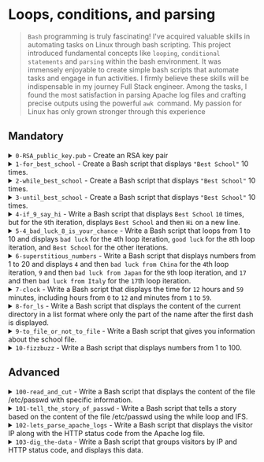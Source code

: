 # Loops, conditions, and parsing

> `Bash` programming is truly fascinating! I've acquired valuable skills in automating tasks on Linux through bash scripting. This project introduced fundamental concepts like `looping`, `conditional statements` and `parsing` within the bash environment. It was immensely enjoyable to create simple bash scripts that automate tasks and engage in fun activities. I firmly believe these skills will be indispensable in my journey Full Stack engineer. Among the tasks, I found the most satisfaction in parsing Apache log files and crafting precise outputs using the powerful `awk `command. My passion for Linux has only grown stronger through this experience

## Mandatory
<details>
  <summary>
    <code>0-RSA_public_key.pub</code> - Create an RSA key pair
  </summary>
  <p>This task involves generating an RSA key pair and performing the following actions:</p>
  <ul>
    <li>Share your public key by storing it in the file <code>0-RSA_public_key.pub</code></li>
    <li>Fill the SSH public key field of your intranet profile with the public key you just generated</li>
    <li>Keep the private key secure in a location only accessible by you. You'll need it later to connect to your servers using SSH. You can use storage options such as Dropbox, Google Drive, a password manager, or a USB key. Failing to do so may result in the inability to access your servers, which can hinder your project work.</li>
    <li>If you decide to add a passphrase to your key, ensure that you save this passphrase securely. You won't be able to use your keys without the passphrase.</li>
  </ul>
</details>

<details>
  <summary>
    <code>1-for_best_school</code> - Create a Bash script that displays <code>"Best School"</code> 10 times.
  </summary>
  <p>You must use the for loop (while and until are forbidden).</p>
</details>

<details>
  <summary>
    <code>2-while_best_school</code> - Create a Bash script that displays <code>"Best School"</code> 10 times.
  </summary>
  <p>You must use the while loop (for and until are forbidden).</p>
</details>

<details>
  <summary>
    <code>3-until_best_school</code> - Create a Bash script that displays <code>"Best School"</code> 10 times.
  </summary>
  <p>You must use the until loop (for and while are forbidden).</p>
</details>

<details>
  <summary>
    <code>4-if_9_say_hi</code> - Write a Bash script that displays <code>Best School</code> <code>10</code> times, but for the <code>9</code>th iteration, displays <code>Best School</code> and then <code>Hi</code> on a new line.
  </summary>
  <ul>
    <li>You must use the while loop (for and until are forbidden).</li>
    <li>You must use the if statement.</li>
  </ul>
</details>

<details>
  <summary>
    <code>5-4_bad_luck_8_is_your_chance</code> - Write a Bash script that loops from 1 to 10 and displays <code>bad luck</code> for the <code>4</code>th loop iteration, <code>good luck</code> for the <code>8</code>th loop iteration, and <code>Best School</code> for the other iterations.
  </summary>
  <ul>
    <li>You must use the while loop (for and until are forbidden).</li>
    <li>You must use the if, elif, and else statements.</li>
  </ul>
</details>

<details>
  <summary>
    <code>6-superstitious_numbers</code> - Write a Bash script that displays numbers from 1 to 20 and displays <code>4</code> and then <code>bad luck from China</code> for the <code>4</code>th loop iteration, <code>9</code> and then <code>bad luck from Japan</code> for the <code>9</code>th loop iteration, and <code>17</code> and then <code>bad luck from Italy</code> for the <code>17</code>th loop iteration.
  </summary>
  <ul>
    <li>You must use the while loop (for and until are forbidden).</li>
    <li>You must use the case statement.</li>
  </ul>
</details>

<details>
  <summary>
    <code>7-clock</code> - Write a Bash script that displays the time for <code>12</code> hours and <code>59</code> minutes, including hours from <code>0</code> to <code>12</code> and minutes from <code>1</code> to <code>59</code>.
  </summary>
  <ul>
    <li>You must use the while loop (for and until are forbidden).</li>
    <li>Note that in this example, we only display the first 70 lines using the head command.</li>
  </ul>
</details>


<details>
  <summary>
    <code>8-for_ls</code> - Write a Bash script that displays the content of the current directory in a list format where only the part of the name after the first dash is displayed.
  </summary>
  <ul>
    <li>You must use the for loop (while and until are forbidden).</li>
    <li>Do not display hidden files.</li>
  </ul>
</details>

<details>
  <summary>
    <code>9-to_file_or_not_to_file</code> - Write a Bash script that gives you information about the school file.
  </summary>
  <ul>
    <li>You must use if and else (case is forbidden).</li>
  </ul>
  <p>If the file exists:</p>
  <ul>
    <li>school file exists</li>
    <li>If the file is empty: school file is empty</li>
    <li>If the file is not empty: school file is not empty</li>
    <li>If the file is a regular file: school is a regular file</li>
    <li>If the file is not a regular file: (nothing)</li>
  </ul>
</details>

<details>
  <summary>
    <code>10-fizzbuzz</code> - Write a Bash script that displays numbers from 1 to 100.
  </summary>
  <ul>
    <li>Displays FizzBuzz when the number is a multiple of 3 and 5</li>
    <li>Displays Fizz when the number is multiple of 3</li>
    <li>Displays Buzz when the number is a multiple of 5</li>
    <li>Otherwise, displays the number</li>
    <li>In a list format</li>
  </ul>
</details>

## Advanced

<details>
  <summary>
    <code>100-read_and_cut</code> - Write a Bash script that displays the content of the file /etc/passwd with specific information.
  </summary>
  <ul>
    <li>You must use the while loop (for and until are forbidden).</li>
  </ul>
</details>

<details>
  <summary>
    <code>101-tell_the_story_of_passwd</code> - Write a Bash script that tells a story based on the content of the file /etc/passwd using the while loop and IFS.
  </summary>
  <ul>
    <li>You must use the while loop (for and until are forbidden).</li>
  </ul>
</details>

<details>
  <summary>
    <code>102-lets_parse_apache_logs</code> - Write a Bash script that displays the visitor IP along with the HTTP status code from the Apache log file.
  </summary>
  <ul>
    <li>Format: IP HTTP_CODE</li>
    <li>In a list format</li>
    <li>You must use awk</li>
    <li>You are not allowed to use while, for, until, and cut</li>
  </ul>
</details>

<details>
  <summary>
    <code>103-dig_the-data</code> - Write a Bash script that groups visitors by IP and HTTP status code, and displays this data.
  </summary>
  <ul>
    <li>The exact format must be: OCCURRENCE_NUMBER IP HTTP_CODE</li>
    <li>In list format</li>
    <li>Ordered from the greatest to the lowest number of occurrences</li>
    <li>You must use awk</li>
    <li>You are not allowed to use while, for, until, and cut</li>
  </ul>
</details>


